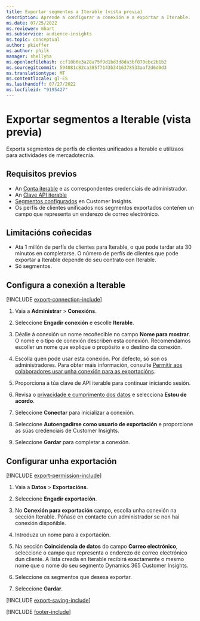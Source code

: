 ```yaml
---
title: Exportar segmentos a Iterable (vista previa)
description: Aprende a configurar a conexión e a exportar a Iterable.
ms.date: 07/25/2022
ms.reviewer: mhart
ms.subservice: audience-insights
ms.topic: conceptual
author: pkieffer
ms.author: philk
manager: shellyha
ms.openlocfilehash: ccf10b6e3a28a75f9d1bd3d8da3bf870ebc2b1b2
ms.sourcegitcommit: 594081c82ca385f7143b3416378533aaf2d6d0d3
ms.translationtype: MT
ms.contentlocale: gl-ES
ms.lasthandoff: 07/27/2022
ms.locfileid: "9195427"
---
```

# <a name="export-segments-to-iterable-preview"></a>Exportar segmentos a Iterable (vista previa)

Exporta segmentos de perfís de clientes unificados a Iterable e utilízaos para actividades de mercadotecnia.

## <a name="prerequisites"></a>Requisitos previos

- An [Conta iterable](https://iterable.com/) e as correspondentes credenciais de administrador.
- An [Clave API iterable](https://support.iterable.com/hc/en-us/articles/360043464871)
- [Segmentos configurados](segments.md) en Customer Insights.
- Os perfís de clientes unificados nos segmentos exportados conteñen un campo que representa un enderezo de correo electrónico.

## <a name="known-limitations"></a>Limitacións coñecidas

- Ata 1 millón de perfís de clientes para Iterable, o que pode tardar ata 30 minutos en completarse. O número de perfís de clientes que pode exportar a Iterable depende do seu contrato con Iterable.
- Só segmentos.

## <a name="set-up-connection-to-iterable"></a>Configura a conexión a Iterable

[!INCLUDE [export-connection-include](includes/export-connection-admn.md)]

1. Vaia a **Administrar** > **Conexións**.

1. Seleccione **Engadir conexión** e escolle **Iterable**.

1. Déalle á conexión un nome recoñecible no campo **Nome para mostrar**. O nome e o tipo de conexión describen esta conexión. Recomendamos escoller un nome que explique o propósito e o destino da conexión.

1. Escolla quen pode usar esta conexión. Por defecto, só son os administradores. Para obter máis información, consulte [Permitir aos colaboradores usar unha conexión para as exportacións](connections.md#allow-contributors-to-use-a-connection-for-exports).

1. Proporciona a túa clave de API iterable para continuar iniciando sesión.

1. Revisa o [privacidade e cumprimento dos datos](connections.md#data-privacy-and-compliance) e selecciona **Estou de acordo**.

1. Seleccione **Conectar** para inicializar a conexión.

1. Seleccione **Autoengadirse como usuario de exportación** e proporcione as súas credenciais de Customer Insights.

1. Seleccione **Gardar** para completar a conexión.

## <a name="configure-an-export"></a>Configurar unha exportación

[!INCLUDE [export-permission-include](includes/export-permission.md)]

1. Vaia a **Datos** > **Exportacións**.

1. Seleccione **Engadir exportación**.

1. No **Conexión para exportación** campo, escolla unha conexión na sección Iterable. Póñase en contacto cun administrador se non hai conexión dispoñible.

1. Introduza un nome para a exportación.

1. Na sección **Coincidencia de datos** do campo **Correo electrónico**, seleccione o campo que representa o enderezo de correo electrónico dun cliente. A lista creada en Iterable recibirá exactamente o mesmo nome que o nome do seu segmento Dynamics 365 Customer Insights.

1. Seleccione os segmentos que desexa exportar.

1. Seleccione **Gardar**.

[!INCLUDE [export-saving-include](includes/export-saving.md)]

[!INCLUDE [footer-include](includes/footer-banner.md)]
